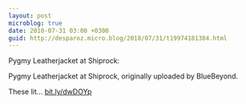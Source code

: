 ```yaml
---
layout: post
microblog: true
date: 2010-07-31 03:00 +0300
guid: http://desparoz.micro.blog/2010/07/31/t19974181384.html
---
```

Pygmy Leatherjacket at Shiprock: 

Pygmy Leatherjacket at Shiprock, originally uploaded by BlueBeyond.

These lit... [bit.ly/dwDOYp](http://bit.ly/dwDOYp)
